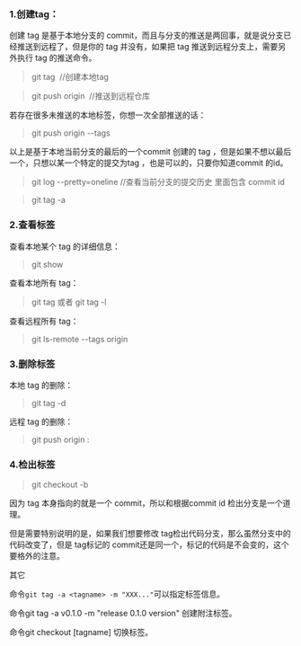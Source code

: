 ### 1.创建tag：

创建 tag 是基于本地分支的 commit，而且与分支的推送是两回事，就是说分支已经推送到远程了，但是你的 tag 并没有，如果把 tag 推送到远程分支上，需要另外执行 tag 的推送命令。

> git tag  //创建本地tag


> git push origin  //推送到远程仓库


若存在很多未推送的本地标签，你想一次全部推送的话：

> git push origin --tags


以上是基于本地当前分支的最后的一个commit 创建的 tag ，但是如果不想以最后一个，只想以某一个特定的提交为tag ，也是可以的，只要你知道commit 的id。

> git log --pretty=oneline //查看当前分支的提交历史 里面包含 commit id


> git tag -a  


### 2.查看标签

查看本地某个 tag 的详细信息：

> git show 


查看本地所有 tag：

> git tag 或者 git tag -l


查看远程所有 tag：

> git ls-remote --tags origin


### 3.删除标签

本地 tag 的删除：

> git tag -d 


远程 tag 的删除：

> git push origin :


### 4.检出标签

> git checkout -b  


因为 tag 本身指向的就是一个 commit，所以和根据commit id 检出分支是一个道理。

但是需要特别说明的是，如果我们想要修改 tag检出代码分支，那么虽然分支中的代码改变了，但是 tag标记的 commit还是同一个，标记的代码是不会变的，这个要格外的注意。

其它

命令`git tag -a <tagname> -m "XXX..."`可以指定标签信息。

命令git tag -a v0.1.0 -m "release 0.1.0 version" 创建附注标签。

命令git checkout [tagname] 切换标签。
